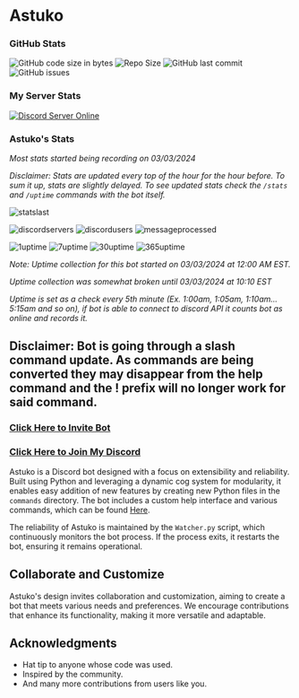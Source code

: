 # Astuko

### GitHub Stats
![GitHub code size in bytes](https://img.shields.io/github/languages/code-size/exohayvan/atsuko?style=for-the-badge)
![Repo Size](https://img.shields.io/github/repo-size/Exohayvan/atsuko?style=for-the-badge)
![GitHub last commit](https://img.shields.io/github/last-commit/exohayvan/atsuko?style=for-the-badge)
![GitHub issues](https://img.shields.io/github/issues-raw/exohayvan/atsuko?style=for-the-badge)

### My Server Stats
[![Discord Server Online](https://img.shields.io/discord/761673024004816936.svg?logo=discord&style=for-the-badge)](https://discord.gg/BYF6NTs)

### Astuko's Stats
*Most stats started being recording on 03/03/2024*

*Disclaimer: Stats are updated every top of the hour for the hour before. To sum it up, stats are slightly delayed. To see updated stats check the `/stats` and `/uptime` commands with the bot itself.*

![statslast](https://img.shields.io/static/v1?label=Last%20Updated&message=March%2004%202024%20at%2006%3A31%20UTC&color=blue&style=for-the-badge)

![discordservers](https://img.shields.io/badge/Servers-39-green?style=for-the-badge)
![discordusers](https://img.shields.io/badge/Users-82208-blue?style=for-the-badge)
![messageprocessed](https://img.shields.io/badge/Messages_Processed-2738-red?style=for-the-badge)

![1uptime](https://img.shields.io/badge/1Day_Uptime-69.10%25-blue?style=for-the-badge)
![7uptime](https://img.shields.io/badge/7Day_Uptime-11.41%25-blue?style=for-the-badge)
![30uptime](https://img.shields.io/badge/30Day_Uptime-2.66%25-blue?style=for-the-badge)
![365uptime](https://img.shields.io/badge/365Day_Uptime-0.22%25-blue?style=for-the-badge)

*Note: Uptime collection for this bot started on 03/03/2024 at 12:00 AM EST.*

*Uptime collection was somewhat broken until 03/03/2024 at 10:10 EST*

*Uptime is set as a check every 5th minute (Ex. 1:00am, 1:05am, 1:10am... 5:15am and so on), if bot is able to connect to discord API it counts bot as online and records it.*

## Disclaimer: Bot is going through a slash command update. As commands are being converted they may disappear from the help command and the ! prefix will no longer work for said command.
### [Click Here to Invite Bot](https://discord.com/oauth2/authorize?client_id=407929486206566400&permissions=2199023255551&scope=bot)
### [Click Here to Join My Discord](https://discord.gg/BYF6NTs)

Astuko is a Discord bot designed with a focus on extensibility and reliability. Built using Python and leveraging a dynamic cog system for modularity, it enables easy addition of new features by creating new Python files in the `commands` directory. The bot includes a custom help interface and various commands, which can be found [Here](https://github.com/Exohayvan/atsuko/blob/main/commands/README.md).

The reliability of Astuko is maintained by the `Watcher.py` script, which continuously monitors the bot process. If the process exits, it restarts the bot, ensuring it remains operational.

## Collaborate and Customize

Astuko's design invites collaboration and customization, aiming to create a bot that meets various needs and preferences. We encourage contributions that enhance its functionality, making it more versatile and adaptable.

## Acknowledgments

- Hat tip to anyone whose code was used.
- Inspired by the community.
- And many more contributions from users like you.
